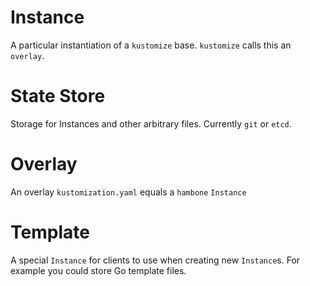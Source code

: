 # Instance

A particular instantiation of a `kustomize` base. `kustomize` calls this an `overlay`.

# State Store

Storage for Instances and other arbitrary files. Currently `git` or `etcd`.

# Overlay

An overlay `kustomization.yaml` equals a `hambone` `Instance`

# Template

A special `Instance` for clients to use when creating new `Instance`s. For example you could store Go template files.

